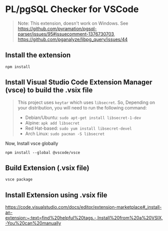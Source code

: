 # PL/pgSQL Checker for VSCode

> Note: This extension, doesn't work on Windows. See https://github.com/pyramation/pgsql-parser/issues/95#issuecomment-1376730703, https://github.com/pganalyze/libpg_query/issues/44

## Install the extension

```console
npm install
```

## Install Visual Studio Code Extension Manager (vsce) to build the .vsix file

> This project uses `keytar` which uses `libsecret`. So, Depending on your distribution, you will need to run the following command:
> - Debian/Ubuntu: `sudo apt-get install libsecret-1-dev`
> - Alpine: `apk add libsecret`
> - Red Hat-based: `sudo yum install libsecret-devel`
> - Arch Linux: `sudo pacman -S libsecret`

Now, Install vsce globally
```console
npm install --global @vscode/vsce
```

## Build Extension (.vsix file)

```console
vsce package
```

## Install Extension using .vsix file

https://code.visualstudio.com/docs/editor/extension-marketplace#_install-an-extension:~:text=find%20helpful%20tags.-,Install%20from%20a%20VSIX,-You%20can%20manually

